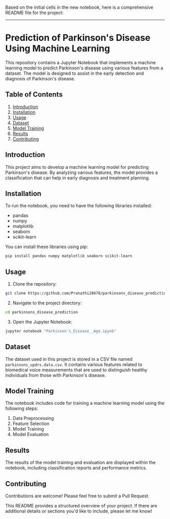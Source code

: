 Based on the initial cells in the new notebook, here is a comprehensive README file for the project:

---

# Prediction of Parkinson's Disease Using Machine Learning

This repository contains a Jupyter Notebook that implements a machine learning model to predict Parkinson's disease using various features from a dataset. The model is designed to assist in the early detection and diagnosis of Parkinson's disease.

## Table of Contents

1. [Introduction](#introduction)
2. [Installation](#installation)
3. [Usage](#usage)
4. [Dataset](#dataset)
5. [Model Training](#model-training)
6. [Results](#results)
7. [Contributing](#contributing)


## Introduction

This project aims to develop a machine learning model for predicting Parkinson's disease. By analyzing various features, the model provides a classification that can help in early diagnosis and treatment planning.

## Installation

To run the notebook, you need to have the following libraries installed:

- pandas
- numpy
- matplotlib
- seaborn
- scikit-learn

You can install these libraries using pip:

```bash
pip install pandas numpy matplotlib seaborn scikit-learn
```

## Usage

1. Clone the repository:

```bash
git clone https://github.com/Pranathi28678/parkinsons_disease_prediction.git
```

2. Navigate to the project directory:

```bash
cd parkinsons_disease_prediction
```

3. Open the Jupyter Notebook:

```bash
jupyter notebook "Parkinson's_Disease__Age.ipynb"
```

## Dataset

The dataset used in this project is stored in a CSV file named `parkinsons_updrs.data.csv`. It contains various features related to biomedical voice measurements that are used to distinguish healthy individuals from those with Parkinson's disease.

## Model Training

The notebook includes code for training a machine learning model using the following steps:

1. Data Preprocessing
2. Feature Selection
3. Model Training
4. Model Evaluation

## Results

The results of the model training and evaluation are displayed within the notebook, including classification reports and performance metrics.

## Contributing

Contributions are welcome! Please feel free to submit a Pull Request.



This README provides a structured overview of your project. If there are additional details or sections you'd like to include, please let me know!
